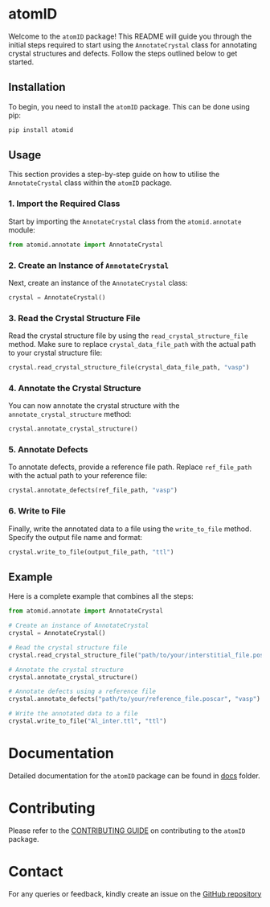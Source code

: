 # atomID

Welcome to the `atomID` package! This README will guide you through the initial steps required to start using the `AnnotateCrystal` class for annotating crystal structures and defects. Follow the steps outlined below to get started.

## Installation

To begin, you need to install the `atomID` package. This can be done using pip:

```bash
pip install atomid
```

## Usage

This section provides a step-by-step guide on how to utilise the `AnnotateCrystal` class within the `atomID` package.

### 1. Import the Required Class

Start by importing the `AnnotateCrystal` class from the `atomid.annotate` module:

```python
from atomid.annotate import AnnotateCrystal
```

### 2. Create an Instance of `AnnotateCrystal`

Next, create an instance of the `AnnotateCrystal` class:

```python
crystal = AnnotateCrystal()
```

### 3. Read the Crystal Structure File

Read the crystal structure file by using the `read_crystal_structure_file` method. Make sure to replace `crystal_data_file_path` with the actual path to your crystal structure file:

```python
crystal.read_crystal_structure_file(crystal_data_file_path, "vasp")
```

### 4. Annotate the Crystal Structure

You can now annotate the crystal structure with the `annotate_crystal_structure` method:

```python
crystal.annotate_crystal_structure()
```

### 5. Annotate Defects

To annotate defects, provide a reference file path. Replace `ref_file_path` with the actual path to your reference file:

```python
crystal.annotate_defects(ref_file_path, "vasp")
```

### 6. Write to File

Finally, write the annotated data to a file using the `write_to_file` method. Specify the output file name and format:

```python
crystal.write_to_file(output_file_path, "ttl")
```

## Example

Here is a complete example that combines all the steps:

```python
from atomid.annotate import AnnotateCrystal

# Create an instance of AnnotateCrystal
crystal = AnnotateCrystal()

# Read the crystal structure file
crystal.read_crystal_structure_file("path/to/your/interstitial_file.poscar", "vasp")

# Annotate the crystal structure
crystal.annotate_crystal_structure()

# Annotate defects using a reference file
crystal.annotate_defects("path/to/your/reference_file.poscar", "vasp")

# Write the annotated data to a file
crystal.write_to_file("Al_inter.ttl", "ttl")
```

# Documentation

Detailed documentation for the `atomID` package can be found in [docs](https://github.com/Materials-Data-Science-and-Informatics/atomID/tree/main/docs) folder.

# Contributing

Please refer to the [CONTRIBUTING GUIDE](https://github.com/Materials-Data-Science-and-Informatics/atomID/blob/main/docs/code_of_conduct.md) on contributing to the `atomID` package.

# Contact

For any queries or feedback, kindly create an issue on the [GitHub repository](https://github.com/Materials-Data-Science-and-Informatics/atomID)